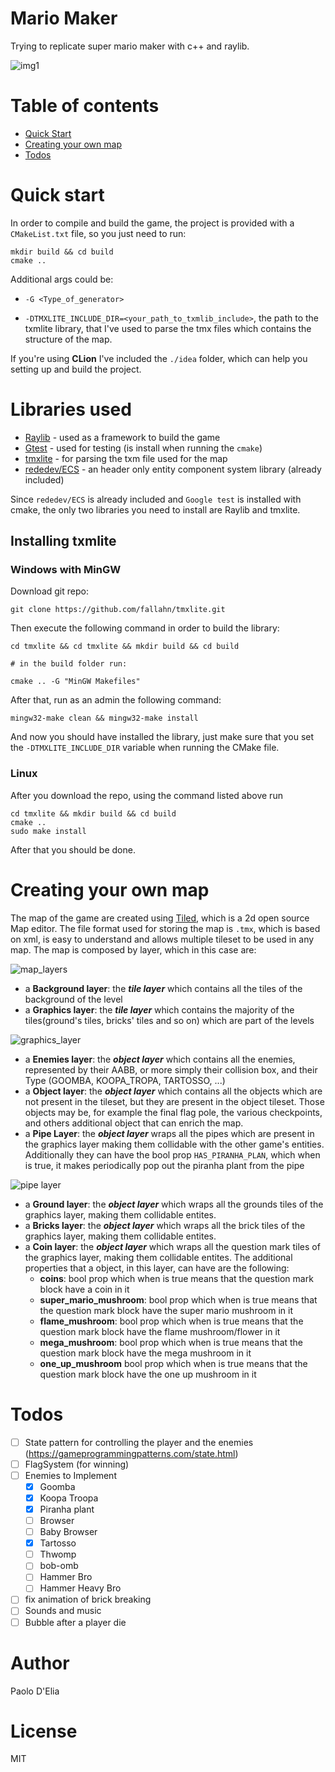 # Mario Maker

Trying to replicate super mario maker with c++ and raylib.

![img1](assets/readme/readme-mario-maker-preview.png)

# Table of contents

- [Quick Start](#quick-start)
- [Creating your own map](#creating-your-own-map)
- [Todos](#todos)

# Quick start 

In order to compile and build the game, the project is provided with a `CMakeList.txt` file, so 
you just need to run:
    
    mkdir build && cd build
    cmake .. 

Additional args could be:

- `-G <Type_of_generator>`

- `-DTMXLITE_INCLUDE_DIR=<your_path_to_txmlib_include>`, the path to the txmlite library, that I've used to parse
the tmx files which contains the structure of the map. 
  
If you're using **CLion** I've included the `./idea` folder, which can help you setting up and build the project.

# Libraries used

- [Raylib](https://github.com/raysan5/raylib) -  used as a framework to build the game
- [Gtest](https://github.com/google/googletest) - used for testing (is install when running the `cmake`)
- [tmxlite](https://github.com/fallahn/tmxlite) - for parsing the txm file used for the map
- [rededev/ECS](https://github.com/redxdev/ECS) - an header only entity component system library (already included)

Since `rededev/ECS` is already included and `Google test` is installed with cmake,
the only two libraries you need to install are Raylib and tmxlite.

## Installing txmlite

### Windows with MinGW

Download git repo:

    git clone https://github.com/fallahn/tmxlite.git
    
Then execute the following command in order to build the library:

    cd tmxlite && cd tmxlite && mkdir build && cd build
    
    # in the build folder run:
    
    cmake .. -G "MinGW Makefiles" 
    
After that, run as an admin the following command:

    mingw32-make clean && mingw32-make install

And now you should have installed the library, just make sure that you 
set the `-DTMXLITE_INCLUDE_DIR` variable when running the CMake file.

### Linux


After you download the repo, using the command listed above run

    cd tmxlite && mkdir build && cd build
    cmake ..
    sudo make install
    
After that you should be done.

# Creating your own map

The map of the game are created using [Tiled](https://www.mapeditor.org/), which is a 2d open source Map editor. 
The file format used for storing the map is `.tmx`, which is based on xml, is easy to understand and allows multiple tileset to 
be used in any map.
The map is composed by layer, which in this case are:

![map_layers](assets\readme\map_layers.PNG)

- a **Background layer**: the ***tile layer*** which contains all the tiles of the background of the level
- a **Graphics layer**: the ***tile layer*** which contains the majority of the tiles(ground's tiles, bricks' tiles and so on) 
which are part of the levels

![graphics_layer](assets\readme\graphics_layer.PNG)

- a **Enemies layer**: the ***object layer*** which contains all the enemies, represented by their AABB, or more simply their collision
box, and their Type (GOOMBA, KOOPA_TROPA, TARTOSSO, ...)
- a **Object layer**: the ***object layer*** which contains all the objects which are not present in the tileset, but 
they are present in the object tileset. Those objects may be, for example the final flag pole, the various checkpoints, and 
others additional object that can enrich the map.
- a **Pipe Layer**: the ***object layer*** wraps all the pipes which are present in the graphics layer making them collidable 
with the other game's entities. Additionally they can have the bool prop `HAS_PIRANHA_PLAN`, which when is true, it makes periodically
pop out the piranha plant from the pipe

![pipe layer](assets/readme/pipes_layers.PNG)

- a **Ground layer**: the ***object layer*** which wraps all the grounds tiles of the graphics layer, making them collidable entites. 
- a **Bricks layer**: the ***object layer*** which wraps all the brick tiles of the graphics layer, making them collidable entites.
- a **Coin layer**:  the ***object layer*** which wraps all the question mark tiles of the graphics layer, making them collidable entites.
The additional properties that a object, in this layer, can have are the following:
    - **coins**: bool prop which when is true means that the question mark block have a coin in it
    - **super_mario_mushroom**: bool prop which when is true means that the question mark block have the super mario mushroom in it
    - **flame_mushroom**: bool prop which when is true means that the question mark block have the flame mushroom/flower in it
    - **mega_mushroom**: bool prop which when is true means that the question mark block have the mega mushroom in it
    - **one_up_mushroom** bool prop which when is true means that the question mark block have the one up mushroom in it
    
# Todos 

- [ ] State pattern for controlling the player and the enemies (https://gameprogrammingpatterns.com/state.html)
- [ ] FlagSystem (for winning)
- [ ] Enemies to Implement
  - [x] Goomba
  - [x] Koopa Troopa
  - [x] Piranha plant
  - [ ] Browser
  - [ ] Baby Browser
  - [x] Tartosso
  - [ ] Thwomp  
  - [ ] bob-omb 
  - [ ] Hammer Bro
  - [ ] Hammer Heavy Bro 
- [ ] fix animation of brick breaking
- [ ] Sounds and music
- [ ] Bubble after a player die

# Author

Paolo D'Elia

# License

MIT